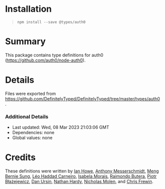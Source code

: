 # Installation
> `npm install --save @types/auth0`

# Summary
This package contains type definitions for auth0 (https://github.com/auth0/node-auth0).

# Details
Files were exported from https://github.com/DefinitelyTyped/DefinitelyTyped/tree/master/types/auth0.

### Additional Details
 * Last updated: Wed, 08 Mar 2023 21:03:06 GMT
 * Dependencies: none
 * Global values: none

# Credits
These definitions were written by [Ian Howe](https://github.com/ianhowe76), [Anthony Messerschmidt](https://github.com/CatGuardian), [Meng Bernie Sung](https://github.com/MengRS), [Léo Haddad Carneiro](https://github.com/Scoup), [Isabela Morais](https://github.com/isabela-morais), [Raimondo Butera](https://github.com/rbutera), [Piotr Błażejewicz](https://github.com/peterblazejewicz), [Dan Ursin](https://github.com/danursin), [Nathan Hardy](https://github.com/nhardy), [Nicholas Molen](https://github.com/robotastronaut), and [Chris Frewin](https://github.com/princefishthrower).
